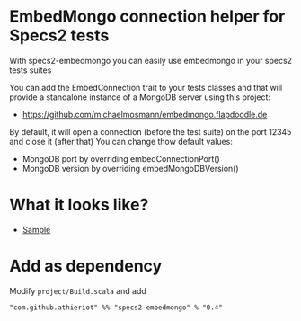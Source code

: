 # EmbedMongo connection helper for Specs2 tests
With specs2-embedmongo you can easily use embedmongo in your specs2 tests suites

You can add the EmbedConnection trait to your tests classes and that will provide a standalone instance of a MongoDB server using this project:

 * https://github.com/michaelmosmann/embedmongo.flapdoodle.de

By default, it will open a connection (before the test suite) on the port 12345 and close it (after that)
You can change thow default values:

 * MongoDB port by overriding embedConnectionPort()
 * MongoDB version by overriding embedMongoDBVersion()

# What it looks like?

 - [Sample](https://github.com/athieriot/specs2-embedmongo/tree/master/src/test/scala/com/github/athieriot/ModelTest.scala)

# Add as dependency

Modify `project/Build.scala` and add

`"com.github.athieriot" %% "specs2-embedmongo" % "0.4"`
